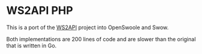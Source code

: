 # WS2API PHP

This is a port of the [WS2API](https://github.com/mevdschee/ws2api) project into
OpenSwoole and Swow.

Both implementations are 200 lines of code and are slower than the original that
is written in Go.
